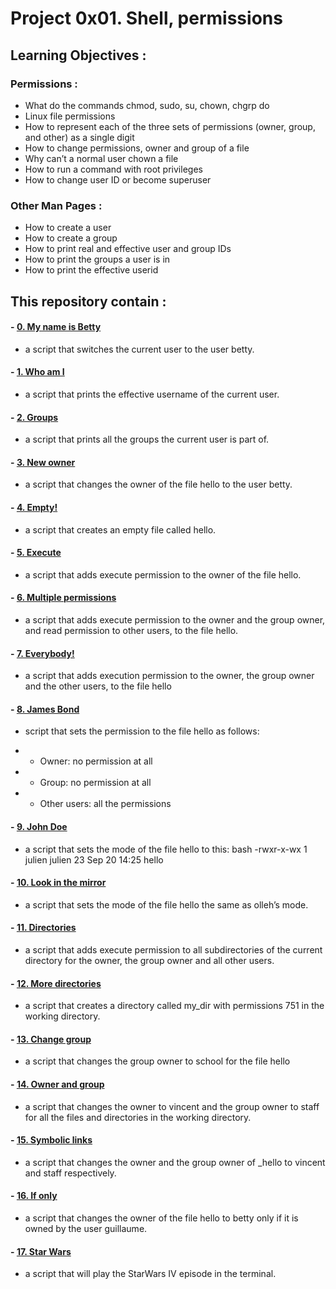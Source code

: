 # Project 0x01. Shell, permissions

## Learning Objectives : 

### Permissions : 
 - What do the commands chmod, sudo, su, chown, chgrp do
- Linux file permissions
- How to represent each of the three sets of permissions (owner, group, and other) as a single digit
- How to change permissions, owner and group of a file
- Why can’t a normal user chown a file
- How to run a command with root privileges
- How to change user ID or become superuser
### Other Man Pages :
- How to create a user
- How to create a group
- How to print real and effective user and group IDs
- How to print the groups a user is in
- How to print the effective userid

## This repository contain :

#### - [0. My name is Betty](https://github.com/kazdarihamza/alx-system_engineering-devops/blob/main/0x01-shell_permissions/0-iam_betty)
 - a script that switches the current user to the user betty.
#### - [1. Who am I](https://github.com/kazdarihamza/alx-system_engineering-devops/blob/main/0x01-shell_permissions/1-who_am_i)
 - a script that prints the effective username of the current user.
#### - [2. Groups](https://github.com/kazdarihamza/alx-system_engineering-devops/blob/main/0x01-shell_permissions/2-groups)
 - a script that prints all the groups the current user is part of.
#### - [3. New owner](https://github.com/kazdari/alx-system_engineering-devops/blob/main/0x01-shell_permissions/3-new_owner)
 -  a script that changes the owner of the file hello to the user betty.
#### - [4. Empty!](https://github.com/kazdarihamza/alx-system_engineering-devops/blob/main/0x01-shell_permissions/4-empty)
 - a script that creates an empty file called hello.
#### - [5. Execute](https://github.com/kazdarihamza/alx-system_engineering-devops/blob/main/0x01-shell_permissions/5-execute)
 - a script that adds execute permission to the owner of the file hello.
#### - [6. Multiple permissions](https://github.com/kazdarihamza/alx-system_engineering-devops/blob/main/0x01-shell_permissions/6-multiple_permissions)
 - a script that adds execute permission to the owner and the group owner, and read permission to other users, to the file hello.
#### - [7. Everybody!](https://github.com/kazdarihamza/alx-system_engineering-devops/blob/main/0x01-shell_permissions/7-everybody)
 - a script that adds execution permission to the owner, the group owner and the other users, to the file hello
#### - [8. James Bond](https://github.com/kazdarihamzaalx-system_engineering-devops/blob/main/0x01-shell_permissions/8-James_Bond)
 - script that sets the permission to the file hello as follows:

- - Owner: no permission at all
- - Group: no permission at all
- - Other users: all the permissions

#### - [9. John Doe](https://github.com/kazdarihamza/alx-system_engineering-devops/blob/main/0x01-shell_permissions/9-John_Doe)
-  a script that sets the mode of the file hello to this:
bash
-rwxr-x-wx 1 julien julien 23 Sep 20 14:25 hello

#### - [10. Look in the mirror](https://github.com/kazdarihamza/alx-system_engineering-devops/blob/main/0x01-shell_permissions/10-mirror_permissions)
- a script that sets the mode of the file hello the same as olleh’s mode.
#### - [11. Directories](https://github.com/kazdarihamza/alx-system_engineering-devops/blob/main/0x01-shell_permissions/11-directories_permissions)
- a script that adds execute permission to all subdirectories of the current directory for the owner, the group owner and all other users.
#### - [12. More directories](https://github.com/kazdarihamza/alx-system_engineering-devops/blob/main/0x01-shell_permissions/12-directory_permissions)
- a script that creates a directory called my_dir with permissions 751 in the working directory.
#### - [13. Change group](https://github.com/kazdarihamza/alx-system_engineering-devops/blob/main/0x01-shell_permissions/13-change_group)
- a script that changes the group owner to school for the file hello
#### - [14. Owner and group](https://github.com/kazdarihamza/alx-system_engineering-devops/blob/main/0x01-shell_permissions/100-change_owner_and_group)
- a script that changes the owner to vincent and the group owner to staff for all the files and directories in the working directory.
#### - [15. Symbolic links](https://github.com/kazdarihamza/alx-system_engineering-devops/blob/main/0x01-shell_permissions/101-symbolic_link_permissions)
- a script that changes the owner and the group owner of _hello to vincent and staff respectively.
#### - [16. If only](https://github.com/kazdarihamza/alx-system_engineering-devops/blob/main/0x01-shell_permissions/102-if_only)
- a script that changes the owner of the file hello to betty only if it is owned by the user guillaume.
#### - [17. Star Wars](https://github.com/kazdarihamza/alx-system_engineering-devops/blob/main/0x01-shell_permissions/103-Star_Wars)
-  a script that will play the StarWars IV episode in the terminal.
